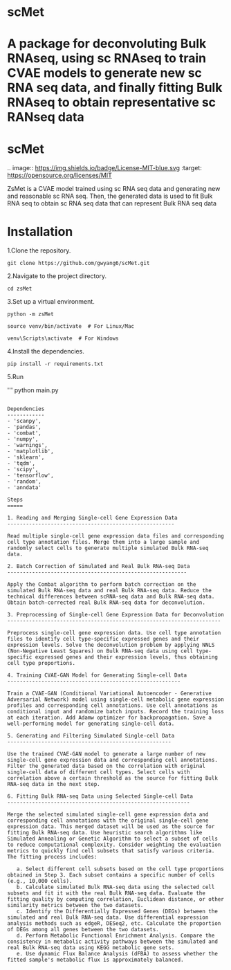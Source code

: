 # scMet
A package for deconvoluting Bulk RNAseq, using sc RNAseq to train CVAE models to generate new sc RNA seq data, and finally fitting Bulk RNAseq to obtain representative sc RANseq data
=========
scMet
=========
.. image:: https://img.shields.io/badge/License-MIT-blue.svg
   :target: https://opensource.org/licenses/MIT


ZsMet is a CVAE model trained using sc RNA seq data and generating new and reasonable sc RNA seq. Then, the generated data is used to fit Bulk RNA seq to obtain sc RNA seq data that can represent Bulk RNA seq data

Installation
============

1.Clone the repository.

```
git clone https://github.com/gwyang6/scMet.git
```

2.Navigate to the project directory.

```
cd zsMet
```
3.Set up a virtual environment.

```
python -m zsMet
```

```
source venv/bin/activate  # For Linux/Mac
```

```
venv\Scripts\activate  # For Windows
```

4.Install the dependencies.

```
pip install -r requirements.txt
```

5.Run

'''
python main.py
```

Dependencies
------------
- 'scanpy',
- 'pandas',
- 'combat',
- 'numpy',
- 'warnings',
- 'matplotlib',
- 'sklearn',
- 'tqdm',
- 'scipy',
- 'tensorflow',
- 'random',
- 'anndata'

Steps
=====

1. Reading and Merging Single-cell Gene Expression Data
------------------------------------------------------

Read multiple single-cell gene expression data files and corresponding cell type annotation files. Merge them into a large sample and randomly select cells to generate multiple simulated Bulk RNA-seq data.

2. Batch Correction of Simulated and Real Bulk RNA-seq Data
----------------------------------------------------------

Apply the Combat algorithm to perform batch correction on the simulated Bulk RNA-seq data and real Bulk RNA-seq data. Reduce the technical differences between scRNA-seq data and Bulk RNA-seq data. Obtain batch-corrected real Bulk RNA-seq data for deconvolution.

3. Preprocessing of Single-cell Gene Expression Data for Deconvolution
---------------------------------------------------------------------

Preprocess single-cell gene expression data. Use cell type annotation files to identify cell type-specific expressed genes and their expression levels. Solve the deconvolution problem by applying NNLS (Non-Negative Least Squares) on Bulk RNA-seq data using cell type-specific expressed genes and their expression levels, thus obtaining cell type proportions.

4. Training CVAE-GAN Model for Generating Single-cell Data
--------------------------------------------------------

Train a CVAE-GAN (Conditional Variational Autoencoder - Generative Adversarial Network) model using single-cell metabolic gene expression profiles and corresponding cell annotations. Use cell annotations as conditional input and randomize batch inputs. Record the training loss at each iteration. Add Adamw optimizer for backpropagation. Save a well-performing model for generating single-cell data.

5. Generating and Filtering Simulated Single-cell Data
-----------------------------------------------------

Use the trained CVAE-GAN model to generate a large number of new single-cell gene expression data and corresponding cell annotations. Filter the generated data based on the correlation with original single-cell data of different cell types. Select cells with correlation above a certain threshold as the source for fitting Bulk RNA-seq data in the next step.

6. Fitting Bulk RNA-seq Data using Selected Single-cell Data
-----------------------------------------------------------

Merge the selected simulated single-cell gene expression data and corresponding cell annotations with the original single-cell gene expression data. This merged dataset will be used as the source for fitting Bulk RNA-seq data. Use heuristic search algorithms like Simulated Annealing or Genetic Algorithm to select a subset of cells to reduce computational complexity. Consider weighting the evaluation metrics to quickly find cell subsets that satisfy various criteria. The fitting process includes:

   a. Select different cell subsets based on the cell type proportions obtained in Step 3. Each subset contains a specific number of cells (e.g., 10,000 cells).
   b. Calculate simulated Bulk RNA-seq data using the selected cell subsets and fit it with the real Bulk RNA-seq data. Evaluate the fitting quality by computing correlation, Euclidean distance, or other similarity metrics between the two datasets.
   c. Identify the Differentially Expressed Genes (DEGs) between the simulated and real Bulk RNA-seq data. Use differential expression analysis methods such as edgeR, DESeq2, etc. Calculate the proportion of DEGs among all genes between the two datasets.
   d. Perform Metabolic Functional Enrichment Analysis. Compare the consistency in metabolic activity pathways between the simulated and real Bulk RNA-seq data using KEGG metabolic gene sets.
   e. Use dynamic Flux Balance Analysis (dFBA) to assess whether the fitted sample's metabolic flux is approximately balanced.
